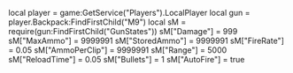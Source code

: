  local player = game:GetService("Players").LocalPlayer
        local gun = player.Backpack:FindFirstChild("M9")
        local sM = require(gun:FindFirstChild("GunStates"))
        sM["Damage"] = 999
        sM["MaxAmmo"] = 9999991
        sM["StoredAmmo"] = 9999991
        sM["FireRate"] = 0.05
        sM["AmmoPerClip"] = 9999991
        sM["Range"] = 5000
        sM["ReloadTime"] = 0.05
        sM["Bullets"] = 1
        sM["AutoFire"] = true
